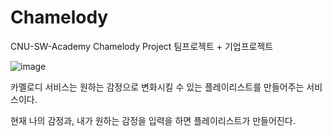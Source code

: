 # Chamelody
CNU-SW-Academy Chamelody Project
팀프로젝트 + 기업프로젝트

![image](https://user-images.githubusercontent.com/44044018/231035365-33d3e99a-c342-4f7a-aafa-1eb5286e2289.png)


카멜로디 서비스는 원하는 감정으로 변화시킬 수 있는 플레이리스트를 만들어주는 서비스이다.

현재 나의 감정과, 내가 원하는 감정을 입력을 하면 플레이리스트가 만들어진다.
